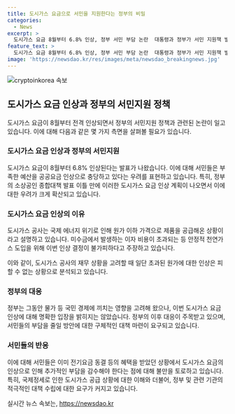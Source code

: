 ```yaml
---
title: 도시가스 요금으로 서민을 지원한다는 정부의 비밀
categories:
  - News
excerpt: >
  도시가스 요금 8월부터 6.8% 인상, 정부 서민 부담 논란  대통령과 정부가 서민 지원책 발표한 가운데, 도시가스 요금 8월부터 6.8% 인상 발표. 공급 원가에 따른 불가피한 조치로 보이지만, 정부의 공공요금 인상으로 서민 부담 확대 우려. 러시아-우크라이나 전쟁으로 인한 국제 에너지 위기로 가격 인상이 필요하다는 가스공사 설명. 서민들의 불만 증폭되며 정부의 대책과 비교되는 상황.
feature_text: >
  도시가스 요금 8월부터 6.8% 인상, 정부 서민 부담 논란  대통령과 정부가 서민 지원책 발표한 가운데, 도시가스 요금 8월부터 6.8% 인상 발표. 공급 원가에 따른 불가피한 조치로 보이지만, 정부의 공공요금 인상으로 서민 부담 확대 우려. 러시아-우크라이나 전쟁으로 인한 국제 에너지 위기로 가격 인상이 필요하다는 가스공사 설명. 서민들의 불만 증폭되며 정부의 대책과 비교되는 상황.
image: 'https://newsdao.kr/res/images/meta/newsdao_breakingnews.jpg'
---
```


<p><img src="https://newsdao.kr/res/images/meta/newsdao_breakingnews.jpg" alt="cryptoinkorea 속보" /></p>

<h2 data-ke-size="size26">도시가스 요금 인상과 정부의 서민지원 정책</h2>

<p data-ke-size="size16">도시가스 요금이 8월부터 전격 인상되면서 정부의 서민지원 정책과 관련된 논란이 일고 있습니다. 이에 대해 다음과 같은 몇 가지 측면을 살펴볼 필요가 있습니다.</p>

<h3><b>도시가스 요금 인상과 정부의 서민지원</b></h3>

<p data-ke-size="size16">도시가스 요금이 8월부터 6.8% 인상된다는 발표가 나왔습니다. 이에 대해 서민들은 부족한 예산을 공공요금 인상으로 충당하고 있다는 우려를 표현하고 있습니다. 특히, 정부의 소상공인 종합대책 발표 이틀 만에 이러한 도시가스 요금 인상 계획이 나오면서 이에 대한 우려가 크게 확산되고 있습니다.</p>

<h3><b>도시가스 요금 인상의 이유</b></h3>

<p data-ke-size="size16">도시가스 공사는 국제 에너지 위기로 인해 원가 이하 가격으로 제품을 공급해온 상황이라고 설명하고 있습니다. 미수금에서 발생하는 이자 비용이 초과되는 등 안정적 천연가스 도입을 위해 이번 인상 결정이 불가피하다고 주장하고 있습니다.</p>

<p data-ke-size="size16">이와 같이, 도시가스 공사의 재무 상황을 고려할 때 일단 초과된 원가에 대한 인상은 피할 수 없는 상황으로 분석되고 있습니다.</p>

<h3><b>정부의 대응</b></h3>

<p data-ke-size="size16">정부는 그동안 물가 등 국민 경제에 끼치는 영향을 고려해 왔으나, 이번 도시가스 요금 인상에 대해 명확한 입장을 밝히지는 않았습니다. 정부의 이후 대응이 주목받고 있으며, 서민들의 부담을 줄일 방안에 대한 구체적인 대책 마련이 요구되고 있습니다.</p>

<h3><b>서민들의 반응</b></h3>

<p data-ke-size="size16">이에 대해 서민들은 이미 전기요금 동결 등의 혜택을 받았던 상황에서 도시가스 요금의 인상으로 인해 추가적인 부담을 감수해야 한다는 점에 대해 불만을 토로하고 있습니다. 특히, 국제정세로 인한 도시가스 공급 상황에 대한 이해와 더불어, 정부 및 관련 기관의 적극적인 대책 수립에 대한 요구가 커지고 있습니다.</p>
실시간 뉴스 속보는, <a href="https://newsdao.kr" rel="dofollow">https://newsdao.kr</a>


